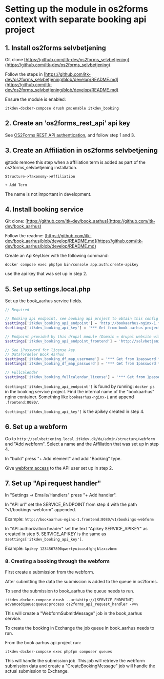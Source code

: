 # Setting up the module in os2forms context with separate booking api project

## 1. Install os2forms selvbetjening

Git clone [https://github.com/itk-dev/os2forms_selvbetjening](https://github.com/itk-dev/os2forms_selvbetjening)

Follow the steps in [https://github.com/itk-dev/os2forms_selvbetjening/blob/develop/README.md](https://github.com/itk-dev/os2forms_selvbetjening/blob/develop/README.md)

Ensure the module is enabled:

```shell
itkdev-docker-compose drush pm:enable itkdev_booking
```

## 2. Create an 'os2forms_rest_api' api key

See [OS2Forms REST API authentication](https://github.com/OS2Forms/os2forms_rest_api?tab=readme-ov-file#authentication),
and follow step 1 and 3.

## 3. Create an Affiliation in os2forms selvbetjening

@todo remove this step when a affiliation term is added as part
of the os2forms_selvbetjening installation.

```text
Structure->Taxonomy->Affiliation

+ Add Term
```

The name is not important in development.

## 4. Install booking service

Git clone: [https://github.com/itk-dev/book_aarhus](https://github.com/itk-dev/book_aarhus)

Follow the readme: [https://github.com/itk-dev/book_aarhus/blob/develop/README.md](https://github.com/itk-dev/book_aarhus/blob/develop/README.md)

Create an ApiKeyUser with the following command:

```shell
docker compose exec phpfpm bin/console app:auth:create-apikey
```

use the api key that was set up in step 2.

## 5. Set up settings.local.php

Set up the book_aarhus service fields.

```php
// Required

// Booking api endpoint, see booking api project to obtain this config
$settings['itkdev_booking_api_endpoint'] = 'http://bookaarhus-nginx-1.frontend:8080/';
$settings['itkdev_booking_api_key'] = '*** Get from book aarhus project ***';

// Endpoint provided by this drupal module (Domain = drupal website with webform)
$settings['itkdev_booking_api_endpoint_frontend'] = 'http://selvbetjening.local.itkdev.dk/';

// See 1Password for license key.
// Datafordeler Book Aarhus
$settings['itkdev_booking_df_map_username'] = '*** Get from 1password ***';
$settings['itkdev_booking_df_map_password'] = '*** Get from 1password ***';

// Fullcalendar
$settings['itkdev_booking_fullcalendar_license'] = '*** Get from 1password ***';
```

`$settings['itkdev_booking_api_endpoint']` is found by running:
`docker ps` in the booking service project.
Find the internal name of the "bookaarhus" nginx container.
Something like `bookaarhus-nginx-1` and append `.frontend:8080/`.

`$settings['itkdev_booking_api_key']` is the apikey created in step 4.

## 6. Set up a webform

Go to `http://selvbetjening.local.itkdev.dk/da/admin/structure/webform`
and "Add webform".
Select a name and the Affiliation that was set up in step 4.

In "build" press "+ Add element" and add "Booking" type.

Give [webform access](https://github.com/OS2Forms/os2forms_rest_api?tab=readme-ov-file#custom-access-control)
to the API user set up in step 2.

## 7. Set up "Api request handler"

In "Settings -> Emails/Handlers" press "+ Add handler".

In "API url" set the SERVICE_ENDPOINT from step 4 with the path
"v1/bookings-webform" appended.

Example: `http://bookaarhus-nginx-1.frontend:8080/v1/bookings-webform`

In "API authorization header" set the text
"Apikey SERVICE_APIKEY" as created  in step 5. SERVICE_APIKEY
is the same as `$settings['itkdev_booking_api_key']`.

Example: `Apikey 1234567890qwertyuioasdfghjklzxcvbnm`

### 8. Creating a booking through the webform

First create a submission from the webform.

After submitting the data the submission is added to the queue in os2forms.

To send the submission to book_aarhus the queue needs to run.

```shell
itkdev-docker-compose drush --uri=http://[SERVICE_ENDPOINT] advancedqueue:queue:process os2forms_api_request_handler -vvv
```

This will create a "WebformSubmitMessage" job in the book_aarhus service.

To create the booking in Exchange the job queue in book_aarhus needs to run.

From the book aarhus api project run:

```shell
itkdev-docker-compose exec phpfpm composer queues
```

This will handle the submission job. This job will retrieve the webform
submission data and create a "CreateBookingMessage" job will handle the
actual submission to Exchange.
